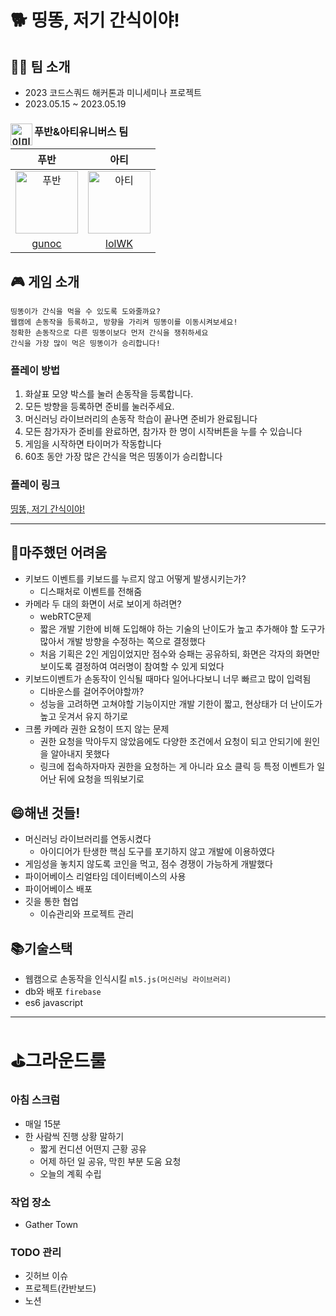 # 🐕 띵똥, 저기 간식이야!

## 👯‍♀️ 팀 소개

- 2023 코드스쿼드 해커톤과 미니세미나 프로젝트
- 2023.05.15 ~ 2023.05.19

<h3>
  <img src="https://github.com/issue-tracker-team-01/issue-tracker/assets/95265031/2a57848e-98e4-4ca6-b343-1655e329aeef" alt="이미지 설명" width="35" height="35" align="left">푸반&아티유니버스 팀 
</h3>

|                                                                     푸반                                                                      |                                                                     아티                                                                      |
| :-------------------------------------------------------------------------------------------------------------------------------------------: | :-------------------------------------------------------------------------------------------------------------------------------------------: |
| <img src="https://github.com/lolWK/ddingddong-game/assets/86706366/4761ff39-fdbf-47f7-a4fa-c3c26f65f63d" alt="푸반" width="100" height="100"> | <img src="https://github.com/lolWK/ddingddong-game/assets/86706366/46ab2043-50fe-425f-9cf1-e92b7bc047bb" alt="아티" width="100" height="100"> |
|                                                       [gunoc](https://github.com/gunoc)                                                       |                                                       [lolWK](https://github.com/lolWK)                                                       |

## 🎮 게임 소개

```
띵똥이가 간식을 먹을 수 있도록 도와줄까요?
웹캠에 손동작을 등록하고, 방향을 가리켜 띵똥이를 이동시켜보세요!
정확한 손동작으로 다른 띵똥이보다 먼저 간식을 쟁취하세요
간식을 가장 많이 먹은 띵똥이가 승리합니다!
```

### 플레이 방법

1. 화살표 모양 박스를 눌러 손동작을 등록합니다.
2. 모든 방향을 등록하면 준비를 눌러주세요.
3. 머신러닝 라이브러리의 손동작 학습이 끝나면 준비가 완료됩니다
4. 모든 참가자가 준비를 완료하면, 참가자 한 명이 시작버튼을 누를 수 있습니다
5. 게임을 시작하면 타이머가 작동합니다
6. 60초 동안 가장 많은 간식을 먹은 띵똥이가 승리합니다

### 플레이 링크

[띵똥, 저기 간식이야!]()

---

## 🤔마주했던 어려움

- 키보드 이벤트를 키보드를 누르지 않고 어떻게 발생시키는가?
  - 디스패처로 이벤트를 전해줌
- 카메라 두 대의 화면이 서로 보이게 하려면?
  - webRTC문제
  - 짧은 개발 기한에 비해 도입해야 하는 기술의 난이도가 높고 추가해야 할 도구가 많아서 개발 방향을 수정하는 쪽으로 결정했다
  - 처음 기획은 2인 게임이었지만 점수와 승패는 공유하되, 화면은 각자의 화면만 보이도록 결정하여 여러명이 참여할 수 있게 되었다
- 키보드이벤트가 손동작이 인식될 때마다 일어나다보니 너무 빠르고 많이 입력됨
  - 디바운스를 걸어주어야할까?
  - 성능을 고려하면 고쳐야할 기능이지만 개발 기한이 짧고, 현상태가 더 난이도가 높고 웃겨서 유지 하기로
- 크롬 카메라 권한 요청이 뜨지 않는 문제
  - 권한 요청을 막아두지 않았음에도 다양한 조건에서 요청이 되고 안되기에 원인을 알아내지 못했다
  - 링크에 접속하자마자 권한을 요청하는 게 아니라 요소 클릭 등 특정 이벤트가 일어난 뒤에 요청을 띄워보기로

## 😄해낸 것들!

- 머신러닝 라이브러리를 연동시켰다
  - 아이디어가 탄생한 핵심 도구를 포기하지 않고 개발에 이용하였다
- 게임성을 놓치지 않도록 코인을 먹고, 점수 경쟁이 가능하게 개발했다
- 파이어베이스 리얼타임 데이터베이스의 사용
- 파이어베이스 배포
- 깃을 통한 협업
  - 이슈관리와 프로젝트 관리

## 📚기술스택

- 웹캠으로 손동작을 인식시킬 `ml5.js(머신러닝 라이브러리)`
- db와 배포 `firebase`
- es6 javascript

---

# ⛳그라운드룰

### 아침 스크럼

- 매일 15분
- 한 사람씩 진행 상황 말하기
  - 짧게 컨디션 어떤지 근황 공유
  - 어제 하던 일 공유, 막힌 부분 도움 요청
  - 오늘의 계획 수립

### 작업 장소

- Gather Town

### TODO 관리

- 깃허브 이슈
- 프로젝트(칸반보드)
- 노션
